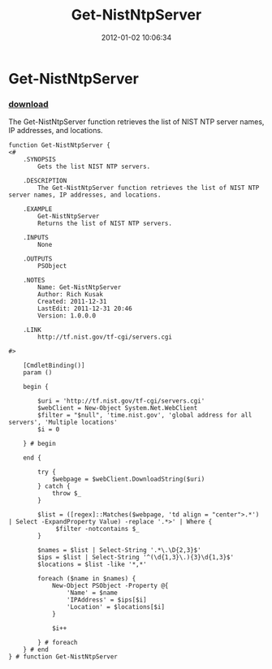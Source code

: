 ﻿---
pid:            3138
parent:         0
children:       
poster:         Rich Kusak
title:          Get-NistNtpServer
date:           2012-01-02 10:06:34
description:    The Get-NistNtpServer function retrieves the list of NIST NTP server names, IP addresses, and locations.

format:         posh
---

# Get-NistNtpServer

### [download](3138.ps1)  

The Get-NistNtpServer function retrieves the list of NIST NTP server names, IP addresses, and locations.


```posh
function Get-NistNtpServer {
<#
	.SYNOPSIS
		Gets the list NIST NTP servers.

	.DESCRIPTION
		The Get-NistNtpServer function retrieves the list of NIST NTP server names, IP addresses, and locations.

	.EXAMPLE
		Get-NistNtpServer
		Returns the list of NIST NTP servers.

	.INPUTS
		None

	.OUTPUTS
		PSObject

	.NOTES
		Name: Get-NistNtpServer
		Author: Rich Kusak
		Created: 2011-12-31
		LastEdit: 2011-12-31 20:46
		Version: 1.0.0.0

	.LINK
		http://tf.nist.gov/tf-cgi/servers.cgi

#>

	[CmdletBinding()]
	param ()
	
	begin {
	
		$uri = 'http://tf.nist.gov/tf-cgi/servers.cgi'
		$webClient = New-Object System.Net.WebClient
		$filter = "$null", 'time.nist.gov', 'global address for all servers', 'Multiple locations'
		$i = 0

	} # begin
	
	end {
	
		try {
			$webpage = $webClient.DownloadString($uri)
		} catch {
			throw $_
		}
		
		$list = ([regex]::Matches($webpage, 'td align = "center">.*') | Select -ExpandProperty Value) -replace '.*>' | Where {
			 $filter -notcontains $_
		}
		
		$names = $list | Select-String '.*\.\D{2,3}$'
		$ips = $list | Select-String '^(\d{1,3}\.){3}\d{1,3}$'
		$locations = $list -like '*,*'
		
		foreach ($name in $names) {
			New-Object PSObject -Property @{
				'Name' = $name
				'IPAddress' = $ips[$i]
				'Location' = $locations[$i]
			}

			$i++
			
		} # foreach
	} # end
} # function Get-NistNtpServer

```

